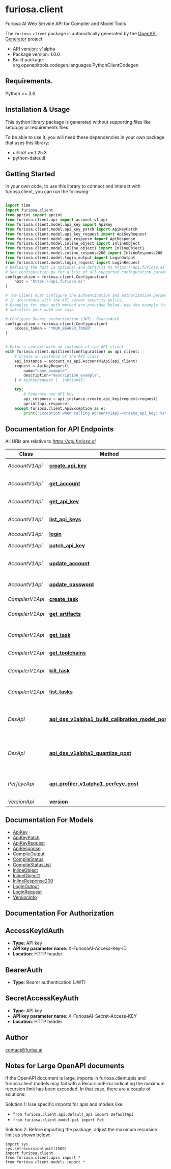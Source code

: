 # furiosa.client
Furiosa AI Web Service API for Compiler and Model Tools

The `furiosa.client` package is automatically generated by the [OpenAPI Generator](https://openapi-generator.tech) project:

- API version: v1alpha
- Package version: 1.0.0
- Build package: org.openapitools.codegen.languages.PythonClientCodegen

## Requirements.

Python >= 3.6

## Installation & Usage

This python library package is generated without supporting files like setup.py or requirements files

To be able to use it, you will need these dependencies in your own package that uses this library:

* urllib3 >= 1.25.3
* python-dateutil

## Getting Started

In your own code, to use this library to connect and interact with furiosa.client,
you can run the following:

```python

import time
import furiosa.client
from pprint import pprint
from furiosa.client.api import account_v1_api
from furiosa.client.model.api_key import ApiKey
from furiosa.client.model.api_key_patch import ApiKeyPatch
from furiosa.client.model.api_key_request import ApiKeyRequest
from furiosa.client.model.api_response import ApiResponse
from furiosa.client.model.inline_object import InlineObject
from furiosa.client.model.inline_object1 import InlineObject1
from furiosa.client.model.inline_response200 import InlineResponse200
from furiosa.client.model.login_output import LoginOutput
from furiosa.client.model.login_request import LoginRequest
# Defining the host is optional and defaults to https://api.furiosa.ai
# See configuration.py for a list of all supported configuration parameters.
configuration = furiosa.client.Configuration(
    host = "https://api.furiosa.ai"
)

# The client must configure the authentication and authorization parameters
# in accordance with the API server security policy.
# Examples for each auth method are provided below, use the example that
# satisfies your auth use case.

# Configure Bearer authorization (JWT): BearerAuth
configuration = furiosa.client.Configuration(
    access_token = 'YOUR_BEARER_TOKEN'
)


# Enter a context with an instance of the API client
with furiosa.client.ApiClient(configuration) as api_client:
    # Create an instance of the API class
    api_instance = account_v1_api.AccountV1Api(api_client)
    request = ApiKeyRequest(
        name="name_example",
        description="description_example",
    ) # ApiKeyRequest |  (optional)

    try:
        # Generate new API key
        api_response = api_instance.create_api_key(request=request)
        pprint(api_response)
    except furiosa.client.ApiException as e:
        print("Exception when calling AccountV1Api->create_api_key: %s\n" % e)
```

## Documentation for API Endpoints

All URIs are relative to *https://api.furiosa.ai*

Class | Method | HTTP request | Description
------------ | ------------- | ------------- | -------------
*AccountV1Api* | [**create_api_key**](furiosa/client/docs/AccountV1Api.md#create_api_key) | **POST** /api/account/v1alpha1/apikeys | Generate new API key
*AccountV1Api* | [**get_account**](furiosa/client/docs/AccountV1Api.md#get_account) | **GET** /api/account/v1alpha1/me | Get my account information
*AccountV1Api* | [**get_api_key**](furiosa/client/docs/AccountV1Api.md#get_api_key) | **GET** /api/account/v1alpha1/apikeys/{access_key_id} | Get a API key
*AccountV1Api* | [**list_api_keys**](furiosa/client/docs/AccountV1Api.md#list_api_keys) | **GET** /api/account/v1alpha1/apikeys | List generated API keys
*AccountV1Api* | [**login**](furiosa/client/docs/AccountV1Api.md#login) | **POST** /api/account/v1alpha1/login | Login
*AccountV1Api* | [**patch_api_key**](furiosa/client/docs/AccountV1Api.md#patch_api_key) | **PATCH** /api/account/v1alpha1/apikeys/{access_key_id} | Update a API key
*AccountV1Api* | [**update_account**](furiosa/client/docs/AccountV1Api.md#update_account) | **PUT** /api/account/v1alpha1/me | Update my account information
*AccountV1Api* | [**update_password**](furiosa/client/docs/AccountV1Api.md#update_password) | **PUT** /api/account/v1alpha1/me/password | Change my account password
*CompilerV1Api* | [**create_task**](furiosa/client/docs/CompilerV1Api.md#create_task) | **POST** /api/compiler/v1alpha1/tasks | Compile
*CompilerV1Api* | [**get_artifacts**](furiosa/client/docs/CompilerV1Api.md#get_artifacts) | **GET** /api/compiler/v1alpha1/tasks/{task_id}/artifacts | Get compilation task status
*CompilerV1Api* | [**get_task**](furiosa/client/docs/CompilerV1Api.md#get_task) | **GET** /api/compiler/v1alpha1/tasks/{task_id} | Get compilation task status
*CompilerV1Api* | [**get_toolchains**](furiosa/client/docs/CompilerV1Api.md#get_toolchains) | **GET** /api/compiler/v1alpha1/toolchains | Get compiler toolchains
*CompilerV1Api* | [**kill_task**](furiosa/client/docs/CompilerV1Api.md#kill_task) | **DELETE** /api/compiler/v1alpha1/tasks/{task_id} | Kill the compilation task
*CompilerV1Api* | [**list_tasks**](furiosa/client/docs/CompilerV1Api.md#list_tasks) | **GET** /api/compiler/v1alpha1/tasks | List compilation tasks
*DssApi* | [**api_dss_v1alpha1_build_calibration_model_post**](furiosa/client/docs/DssApi.md#api_dss_v1alpha1_build_calibration_model_post) | **POST** /api/dss/v1alpha1/build-calibration-model | Calibrate a model and return the calibrated one
*DssApi* | [**api_dss_v1alpha1_quantize_post**](furiosa/client/docs/DssApi.md#api_dss_v1alpha1_quantize_post) | **POST** /api/dss/v1alpha1/quantize | Calibrate a model and return the calibrated one
*PerfeyeApi* | [**api_profiler_v1alpha1_perfeye_post**](furiosa/client/docs/PerfeyeApi.md#api_profiler_v1alpha1_perfeye_post) | **POST** /api/profiler/v1alpha1/perfeye | Generate a visualized performance estimation
*VersionApi* | [**version**](furiosa/client/docs/VersionApi.md#version) | **GET** /version | 


## Documentation For Models

 - [ApiKey](furiosa/client/docs/ApiKey.md)
 - [ApiKeyPatch](furiosa/client/docs/ApiKeyPatch.md)
 - [ApiKeyRequest](furiosa/client/docs/ApiKeyRequest.md)
 - [ApiResponse](furiosa/client/docs/ApiResponse.md)
 - [CompileOutput](furiosa/client/docs/CompileOutput.md)
 - [CompileStatus](furiosa/client/docs/CompileStatus.md)
 - [CompileStatusList](furiosa/client/docs/CompileStatusList.md)
 - [InlineObject](furiosa/client/docs/InlineObject.md)
 - [InlineObject1](furiosa/client/docs/InlineObject1.md)
 - [InlineResponse200](furiosa/client/docs/InlineResponse200.md)
 - [LoginOutput](furiosa/client/docs/LoginOutput.md)
 - [LoginRequest](furiosa/client/docs/LoginRequest.md)
 - [VersionInfo](furiosa/client/docs/VersionInfo.md)


## Documentation For Authorization


## AccessKeyIdAuth

- **Type**: API key
- **API key parameter name**: X-FuriosaAI-Access-Key-ID
- **Location**: HTTP header


## BearerAuth

- **Type**: Bearer authentication (JWT)


## SecretAccessKeyAuth

- **Type**: API key
- **API key parameter name**: X-FuriosaAI-Secret-Access-KEY
- **Location**: HTTP header


## Author

contact@furisa.ai


## Notes for Large OpenAPI documents
If the OpenAPI document is large, imports in furiosa.client.apis and furiosa.client.models may fail with a
RecursionError indicating the maximum recursion limit has been exceeded. In that case, there are a couple of solutions:

Solution 1:
Use specific imports for apis and models like:
- `from furiosa.client.api.default_api import DefaultApi`
- `from furiosa.client.model.pet import Pet`

Solution 2:
Before importing the package, adjust the maximum recursion limit as shown below:
```
import sys
sys.setrecursionlimit(1500)
import furiosa.client
from furiosa.client.apis import *
from furiosa.client.models import *
```

